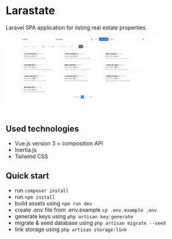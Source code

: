 #  Larastate

Laravel SPA application for listing real estate properties. 

<img src="app.png" alt="Larastate" width="80%">

## Used technologies
  * Vue.js version 3 + composition API
  * Inertia.js
  * Tailwind CSS

## Quick start
- run `composer install`
- run `npm install`
- build assets using `npm run dev`
- create .env file from .env.example `cp .env.example .env`
- generate keys using `php artisan key:generate`
- migrate & seed database using `php artisan migrate --seed`
- link storage using `php artisan storage:link`
